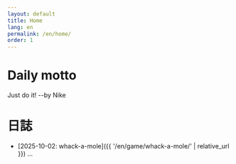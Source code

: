 ```yaml
---
layout: default
title: Home
lang: en
permalink: /en/home/
order: 1
---
```

# Daily motto

Just do it!  --by Nike

# 日誌

* [2025-10-02: whack-a-mole]({{ '/en/game/whack-a-mole/' | relative_url }})
...
